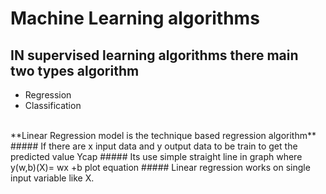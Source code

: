 # Machine Learning algorithms
## IN supervised learning algorithms there main two types algorithm
* Regression
* Classification
<br>
**Linear Regression model is the technique based regression algorithm**
##### If there are x input data and y output data to be train to get the predicted value Ycap 
##### Its use simple straight line in graph where y(w,b)(X)= wx +b plot equation
##### Linear regression works on single input variable like X.

